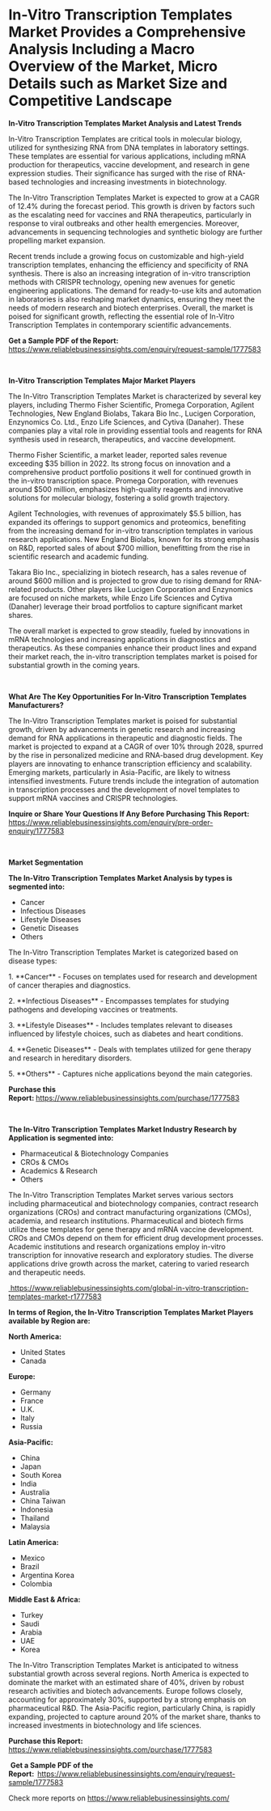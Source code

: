 <p><h1>In-Vitro Transcription Templates Market Provides a Comprehensive Analysis Including a Macro Overview of the Market, Micro Details such as Market Size and Competitive Landscape</h1></p><p><strong>In-Vitro Transcription Templates Market Analysis and Latest Trends</strong></p>
<p><p>In-Vitro Transcription Templates are critical tools in molecular biology, utilized for synthesizing RNA from DNA templates in laboratory settings. These templates are essential for various applications, including mRNA production for therapeutics, vaccine development, and research in gene expression studies. Their significance has surged with the rise of RNA-based technologies and increasing investments in biotechnology.</p><p>The In-Vitro Transcription Templates Market is expected to grow at a CAGR of 12.4% during the forecast period. This growth is driven by factors such as the escalating need for vaccines and RNA therapeutics, particularly in response to viral outbreaks and other health emergencies. Moreover, advancements in sequencing technologies and synthetic biology are further propelling market expansion. </p><p>Recent trends include a growing focus on customizable and high-yield transcription templates, enhancing the efficiency and specificity of RNA synthesis. There is also an increasing integration of in-vitro transcription methods with CRISPR technology, opening new avenues for genetic engineering applications. The demand for ready-to-use kits and automation in laboratories is also reshaping market dynamics, ensuring they meet the needs of modern research and biotech enterprises. Overall, the market is poised for significant growth, reflecting the essential role of In-Vitro Transcription Templates in contemporary scientific advancements.</p></p>
<p><strong>Get a Sample PDF of the Report:&nbsp;</strong> <a href="https://www.reliablebusinessinsights.com/enquiry/request-sample/1777583?utm_campaign=2446&utm_medium=2&utm_source=Github&utm_content=ia&utm_term=05032025&utm_id=in-vitro-transcription-templates">https://www.reliablebusinessinsights.com/enquiry/request-sample/1777583</a></p>
<p>&nbsp;</p>
<p><strong>In-Vitro Transcription Templates Major Market Players</strong></p>
<p><p>The In-Vitro Transcription Templates Market is characterized by several key players, including Thermo Fisher Scientific, Promega Corporation, Agilent Technologies, New England Biolabs, Takara Bio Inc., Lucigen Corporation, Enzynomics Co. Ltd., Enzo Life Sciences, and Cytiva (Danaher). These companies play a vital role in providing essential tools and reagents for RNA synthesis used in research, therapeutics, and vaccine development.</p><p>Thermo Fisher Scientific, a market leader, reported sales revenue exceeding $35 billion in 2022. Its strong focus on innovation and a comprehensive product portfolio positions it well for continued growth in the in-vitro transcription space. Promega Corporation, with revenues around $500 million, emphasizes high-quality reagents and innovative solutions for molecular biology, fostering a solid growth trajectory.</p><p>Agilent Technologies, with revenues of approximately $5.5 billion, has expanded its offerings to support genomics and proteomics, benefiting from the increasing demand for in-vitro transcription templates in various research applications. New England Biolabs, known for its strong emphasis on R&D, reported sales of about $700 million, benefitting from the rise in scientific research and academic funding.</p><p>Takara Bio Inc., specializing in biotech research, has a sales revenue of around $600 million and is projected to grow due to rising demand for RNA-related products. Other players like Lucigen Corporation and Enzynomics are focused on niche markets, while Enzo Life Sciences and Cytiva (Danaher) leverage their broad portfolios to capture significant market shares.</p><p>The overall market is expected to grow steadily, fueled by innovations in mRNA technologies and increasing applications in diagnostics and therapeutics. As these companies enhance their product lines and expand their market reach, the in-vitro transcription templates market is poised for substantial growth in the coming years.</p></p>
<p>&nbsp;</p>
<p><strong>What Are The Key Opportunities For In-Vitro Transcription Templates Manufacturers?</strong></p>
<p><p>The In-Vitro Transcription Templates market is poised for substantial growth, driven by advancements in genetic research and increasing demand for RNA applications in therapeutic and diagnostic fields. The market is projected to expand at a CAGR of over 10% through 2028, spurred by the rise in personalized medicine and RNA-based drug development. Key players are innovating to enhance transcription efficiency and scalability. Emerging markets, particularly in Asia-Pacific, are likely to witness intensified investments. Future trends include the integration of automation in transcription processes and the development of novel templates to support mRNA vaccines and CRISPR technologies.</p></p>
<p><strong>Inquire or Share Your Questions If Any Before Purchasing This Report:</strong> <a href="https://www.reliablebusinessinsights.com/enquiry/pre-order-enquiry/1777583?utm_campaign=2446&utm_medium=2&utm_source=Github&utm_content=ia&utm_term=05032025&utm_id=in-vitro-transcription-templates">https://www.reliablebusinessinsights.com/enquiry/pre-order-enquiry/1777583</a></p>
<p>&nbsp;</p>
<p><strong>Market Segmentation</strong></p>
<p><strong>The In-Vitro Transcription Templates Market Analysis by types is segmented into:</strong></p>
<p><ul><li>Cancer</li><li>Infectious Diseases</li><li>Lifestyle Diseases</li><li>Genetic Diseases</li><li>Others</li></ul></p>
<p><p>The In-Vitro Transcription Templates Market is categorized based on disease types: </p><p>1. **Cancer** - Focuses on templates used for research and development of cancer therapies and diagnostics.</p><p>2. **Infectious Diseases** - Encompasses templates for studying pathogens and developing vaccines or treatments.</p><p>3. **Lifestyle Diseases** - Includes templates relevant to diseases influenced by lifestyle choices, such as diabetes and heart conditions.</p><p>4. **Genetic Diseases** - Deals with templates utilized for gene therapy and research in hereditary disorders.</p><p>5. **Others** - Captures niche applications beyond the main categories.</p></p>
<p><strong>Purchase this Report:&nbsp;</strong><a href="https://www.reliablebusinessinsights.com/purchase/1777583?utm_campaign=2446&utm_medium=2&utm_source=Github&utm_content=ia&utm_term=05032025&utm_id=in-vitro-transcription-templates">https://www.reliablebusinessinsights.com/purchase/1777583</a></p>
<p>&nbsp;</p>
<p><strong>The In-Vitro Transcription Templates Market Industry Research by Application is segmented into:</strong></p>
<p><ul><li>Pharmaceutical & Biotechnology Companies</li><li>CROs & CMOs</li><li>Academics & Research</li><li>Others</li></ul></p>
<p><p>The In-Vitro Transcription Templates Market serves various sectors including pharmaceutical and biotechnology companies, contract research organizations (CROs) and contract manufacturing organizations (CMOs), academia, and research institutions. Pharmaceutical and biotech firms utilize these templates for gene therapy and mRNA vaccine development. CROs and CMOs depend on them for efficient drug development processes. Academic institutions and research organizations employ in-vitro transcription for innovative research and exploratory studies. The diverse applications drive growth across the market, catering to varied research and therapeutic needs.</p></p>
<p><a href="https://www.reliablebusinessinsights.com/global-in-vitro-transcription-templates-market-r1777583?utm_campaign=2446&utm_medium=2&utm_source=Github&utm_content=ia&utm_term=05032025&utm_id=in-vitro-transcription-templates">&nbsp;https://www.reliablebusinessinsights.com/global-in-vitro-transcription-templates-market-r1777583</a></p>
<p><strong>In terms of Region, the In-Vitro Transcription Templates Market Players available by Region are:</strong></p>
<p>
    <p> <strong> North America: </strong>
        <ul>
            <li>United States</li>
            <li>Canada</li>
        </ul>
        </p> 
    <p> <strong> Europe: </strong>
        <ul>
            <li>Germany</li>
            <li>France</li>
            <li>U.K.</li>
            <li>Italy</li>
            <li>Russia</li>
        </ul>
        </p> 
    <p> <strong> Asia-Pacific: </strong>
        <ul>
            <li>China</li>
            <li>Japan</li>
            <li>South Korea</li>
            <li>India</li>
            <li>Australia</li>
            <li>China Taiwan</li>
            <li>Indonesia</li>
            <li>Thailand</li>
            <li>Malaysia</li>
        </ul>
        </p> 
    <p> <strong> Latin America: </strong>
        <ul>
            <li>Mexico</li>
            <li>Brazil</li>
            <li>Argentina Korea</li>
            <li>Colombia</li>
        </ul>
        </p> 
    <p> <strong> Middle East & Africa: </strong>
        <ul>
            <li>Turkey</li>
            <li>Saudi</li>
            <li>Arabia</li>
            <li>UAE</li>
            <li>Korea</li>
        </ul>
    </p>
    </p>
<p><p>The In-Vitro Transcription Templates Market is anticipated to witness substantial growth across several regions. North America is expected to dominate the market with an estimated share of 40%, driven by robust research activities and biotech advancements. Europe follows closely, accounting for approximately 30%, supported by a strong emphasis on pharmaceutical R&D. The Asia-Pacific region, particularly China, is rapidly expanding, projected to capture around 20% of the market share, thanks to increased investments in biotechnology and life sciences.</p></p>
<p><strong>Purchase this Report: </strong><a href="https://www.reliablebusinessinsights.com/purchase/1777583?utm_campaign=2446&utm_medium=2&utm_source=Github&utm_content=ia&utm_term=05032025&utm_id=in-vitro-transcription-templates">https://www.reliablebusinessinsights.com/purchase/1777583</a></p>
<p>&nbsp;<strong>Get a Sample PDF of the Report:&nbsp;&nbsp;</strong><a href="https://www.reliablebusinessinsights.com/enquiry/request-sample/1777583?utm_campaign=2446&utm_medium=2&utm_source=Github&utm_content=ia&utm_term=05032025&utm_id=in-vitro-transcription-templates">https://www.reliablebusinessinsights.com/enquiry/request-sample/1777583</a></p>
<p><strong></strong></p>
<p>Check more reports on <a href="https://www.reliablebusinessinsights.com/?utm_campaign=2446&utm_medium=2&utm_source=Github&utm_content=ia&utm_term=05032025&utm_id=in-vitro-transcription-templates">https://www.reliablebusinessinsights.com/</a></p>